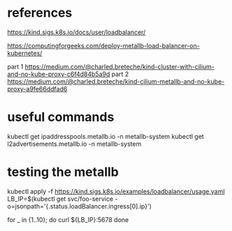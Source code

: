 # references
https://kind.sigs.k8s.io/docs/user/loadbalancer/

https://computingforgeeks.com/deploy-metallb-load-balancer-on-kubernetes/

part 1
https://medium.com/@charled.breteche/kind-cluster-with-cilium-and-no-kube-proxy-c6f4d84b5a9d
part 2
https://medium.com/@charled.breteche/kind-cilium-metallb-and-no-kube-proxy-a9fe66ddfad6

# useful commands
kubectl get ipaddresspools.metallb.io -n metallb-system
kubectl get l2advertisements.metallb.io -n metallb-system

# testing the metallb
kubectl apply -f https://kind.sigs.k8s.io/examples/loadbalancer/usage.yaml
LB_IP=$(kubectl get svc/foo-service -o=jsonpath='{.status.loadBalancer.ingress[0].ip}')

for _ in {1..10}; do
  curl ${LB_IP}:5678
done

